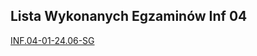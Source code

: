 ## Lista Wykonanych Egzaminów Inf 04
[INF.04-01-24.06-SG](https://github.com/DBOYttt/inf-04-exams/tree/main/INF.04-01-24.06-SG)
